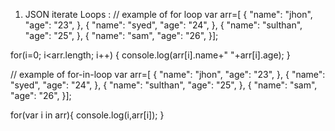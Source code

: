 1. JSON iterate Loops :
// example of for loop
var arr=[
    {
     "name": "jhon",
     "age": "23",
    },
    {
     "name": "syed",
     "age": "24",
    },
    {
     "name": "sulthan",
     "age": "25",
    },
    {
     "name": "sam",
     "age": "26",
     }];

for(i=0; i<arr.length; i++)
{
    console.log(arr[i].name+" "+arr[i].age);
}

// example of for-in-loop
var arr=[
    {
     "name": "jhon",
     "age": "23",
    },
    {
     "name": "syed",
     "age": "24",
    },
    {
     "name": "sulthan",
     "age": "25",
    },
    {
     "name": "sam",
     "age": "26",
     }];


for(var i in arr){
    console.log(i,arr[i]);
    }
